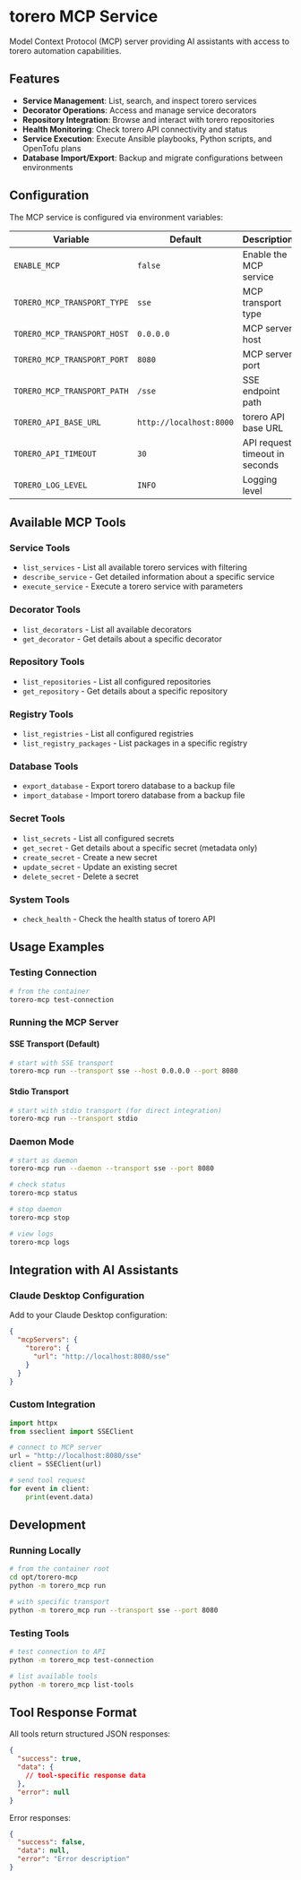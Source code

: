 # torero MCP Service

Model Context Protocol (MCP) server providing AI assistants with access to torero automation capabilities.

## Features
- **Service Management**: List, search, and inspect torero services
- **Decorator Operations**: Access and manage service decorators
- **Repository Integration**: Browse and interact with torero repositories
- **Health Monitoring**: Check torero API connectivity and status
- **Service Execution**: Execute Ansible playbooks, Python scripts, and OpenTofu plans
- **Database Import/Export**: Backup and migrate configurations between environments

## Configuration

The MCP service is configured via environment variables:

| Variable | Default | Description |
|----------|---------|-------------|
| `ENABLE_MCP`                | `false`                 | Enable the MCP service          |
| `TORERO_MCP_TRANSPORT_TYPE` | `sse`                   | MCP transport type              |
| `TORERO_MCP_TRANSPORT_HOST` | `0.0.0.0`               | MCP server host                 |
| `TORERO_MCP_TRANSPORT_PORT` | `8080`                  | MCP server port                 |
| `TORERO_MCP_TRANSPORT_PATH` | `/sse`                  | SSE endpoint path               |
| `TORERO_API_BASE_URL`       | `http://localhost:8000` | torero API base URL             |
| `TORERO_API_TIMEOUT`        | `30`                    | API request timeout in seconds  |
| `TORERO_LOG_LEVEL`          | `INFO`                  | Logging level                   |

## Available MCP Tools

### Service Tools
- `list_services` - List all available torero services with filtering
- `describe_service` - Get detailed information about a specific service
- `execute_service` - Execute a torero service with parameters

### Decorator Tools
- `list_decorators` - List all available decorators
- `get_decorator` - Get details about a specific decorator

### Repository Tools
- `list_repositories` - List all configured repositories
- `get_repository` - Get details about a specific repository

### Registry Tools
- `list_registries` - List all configured registries
- `list_registry_packages` - List packages in a specific registry

### Database Tools
- `export_database` - Export torero database to a backup file
- `import_database` - Import torero database from a backup file

### Secret Tools
- `list_secrets` - List all configured secrets
- `get_secret` - Get details about a specific secret (metadata only)
- `create_secret` - Create a new secret
- `update_secret` - Update an existing secret
- `delete_secret` - Delete a secret

### System Tools
- `check_health` - Check the health status of torero API

## Usage Examples

### Testing Connection
```bash
# from the container
torero-mcp test-connection
```

### Running the MCP Server

#### SSE Transport (Default)
```bash
# start with SSE transport
torero-mcp run --transport sse --host 0.0.0.0 --port 8080
```

#### Stdio Transport
```bash
# start with stdio transport (for direct integration)
torero-mcp run --transport stdio
```

### Daemon Mode
```bash
# start as daemon
torero-mcp run --daemon --transport sse --port 8080

# check status
torero-mcp status

# stop daemon
torero-mcp stop

# view logs
torero-mcp logs
```

## Integration with AI Assistants

### Claude Desktop Configuration
Add to your Claude Desktop configuration:

```json
{
  "mcpServers": {
    "torero": {
      "url": "http://localhost:8080/sse"
    }
  }
}
```

### Custom Integration
```python
import httpx
from sseclient import SSEClient

# connect to MCP server
url = "http://localhost:8080/sse"
client = SSEClient(url)

# send tool request
for event in client:
    print(event.data)
```

## Development

### Running Locally
```bash
# from the container root
cd opt/torero-mcp
python -m torero_mcp run

# with specific transport
python -m torero_mcp run --transport sse --port 8080
```

### Testing Tools
```bash
# test connection to API
python -m torero_mcp test-connection

# list available tools
python -m torero_mcp list-tools
```

## Tool Response Format

All tools return structured JSON responses:

```json
{
  "success": true,
  "data": {
    // tool-specific response data
  },
  "error": null
}
```

Error responses:
```json
{
  "success": false,
  "data": null,
  "error": "Error description"
}
```